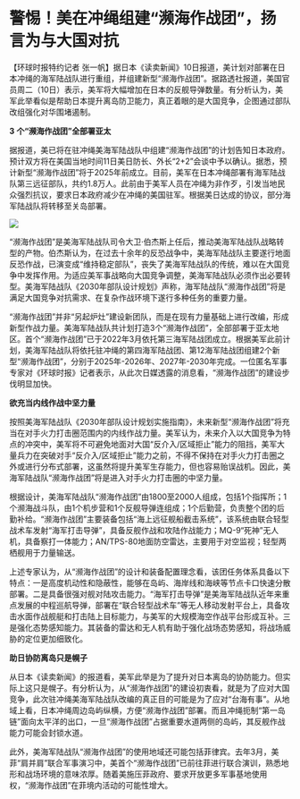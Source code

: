 # 警惕！美在冲绳组建“濒海作战团”，扬言为与大国对抗

【环球时报特约记者
张一帆】据日本《读卖新闻》10日报道，美计划对部署在日本冲绳的海军陆战队进行重组，并组建新型“濒海作战团”。据路透社报道，美国官员周二（10日）表示，美军将大幅增加在日本的反舰导弹数量。有分析认为，美军此举看似是帮助日本提升离岛防卫能力，真正着眼的是大国竞争，企图通过部队改组强化对华围堵遏制。

**3** **个“濒海作战团”全部署亚太**

据报道，美已将在驻冲绳美海军陆战队中组建“濒海作战团”的计划告知日本政府。预计双方将在美国当地时间11日美日防长、外长“2+2”会谈中予以确认。据悉，预计新型“濒海作战团”将于2025年前成立。目前，美军在日本冲绳部署有海军陆战队第三远征部队，共约1.8万人。此前由于美军人员在冲绳为非作歹，引发当地民众强烈抗议，要求日本政府减少在冲绳的美国驻军。根据美日达成的协议，部分海军陆战队将转移至关岛部署。

![](https://inews.gtimg.com/newsapp_bt/0/15606369560/1000)

“濒海作战团”是美海军陆战队司令大卫·伯杰斯上任后，推动美海军陆战队战略转型的产物。伯杰斯认为，在过去十余年的反恐战争中，美海军陆战队主要遂行地面反恐作战，已演变成“维持稳定部队”，丧失了美海军陆战队的传统，难以在大国竞争中发挥作用。为适应美军事战略向大国竞争调整，美海军陆战队必须作出必要转型。美海军陆战队《2030年部队设计规划》声称，海军陆战队“濒海作战团”将是满足大国竞争对抗需求、在复杂作战环境下遂行多种任务的重要力量。

“濒海作战团”并非“另起炉灶”建设新团队，而是在现有力量基础上进行改编，形成新型作战力量。美海军陆战队共计划打造3个“濒海作战团”，全部部署于亚太地区。首个“濒海作战团”已于2022年3月依托第三海军陆战团成立。根据美军此前计划，美海军陆战队将依托驻冲绳的第四海军陆战团、第12海军陆战团组建2个新型“濒海作战团”，分别于2025年-2026年、2027年-2030年完成。一位匿名军事专家对《环球时报》记者表示，从此次日媒透露的消息看，“濒海作战团”的建设步伐明显加快。

**欲充当内线作战中坚力量**

按照美海军陆战队《2030年部队设计规划实施指南》，未来新型“濒海作战团”将充当在对手火力打击圈范围内的内线作战力量。美军认为，未来介入以大国竞争为特点的冲突中，美军将不可避免地面对大国“反介入/区域拒止”能力的阻挡，美军大量兵力在突破对手“反介入/区域拒止”能力之前，不得不保持在对手火力打击圈之外或进行分布式部署，这虽然将提升美军生存能力，但也容易贻误战机。因此，美海军陆战队“濒海作战团”将是进入对手火力打击圈的中坚力量。

根据设计，美海军陆战队“濒海作战团”由1800至2000人组成，包括1个指挥所；1个濒海战斗队，由1个机步营和1个反舰导弹连组成；1个后勤营，负责整个团的后勤补给。“濒海作战团”主要装备包括“海上远征舰船截击系统”，该系统由联合轻型战术车发射“海军打击导弹”，具备反舰作战和攻陆作战能力；MQ-9“死神”无人机，具备察打一体能力；AN/TPS-80地面防空雷达，主要用于对空监视；轻型两栖舰用于力量输送。

上述专家认为，从“濒海作战团”的设计和装备配置理念看，该团任务体系具备以下特点：一是高度机动性和隐蔽性，能够在岛屿、海岸线和海峡等节点卡口快速分散部署。二是具备很强对舰对陆攻击能力。“海军打击导弹”是美海军陆战队近年来重点发展的中程巡航导弹，部署在“联合轻型战术车”等无人移动发射平台上，具备攻击水面作战舰艇和打击陆上目标能力，与美军的大规模海空作战平台形成互补。三是强化态势感知能力。其装备的雷达和无人机有助于强化战场态势感知，将战场威胁的定位更加细致化。

**助日协防离岛只是幌子**

从日本《读卖新闻》的报道看，美军此举是为了提升对日本离岛的协防能力。但实际上这只是幌子。有分析认为，从“濒海作战团”的建设初衷看，就是为了应对大国竞争，此次驻冲绳美海军陆战队改编的真正目的可能是为了应对“台海有事”。从地域上看，日本冲绳周边岛屿纵横，方便“濒海作战团”部署。而且冲绳扼制“第一岛链”面向太平洋的出口，一旦“濒海作战团”占据重要水道两侧的岛屿，其反舰作战能力可能会封锁水道。

此外，美海军陆战队“濒海作战团”的使用地域还可能包括菲律宾。去年3月，美菲“肩并肩”联合军事演习中，美首个“濒海作战团”已前往菲进行联合演训，熟悉地形和战场环境的意味浓厚。随着美施压菲政府、要求开放更多军事基地使用权，“濒海作战团”在菲境内活动的可能性增大。

